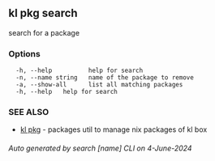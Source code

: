 ## kl pkg search

search for a package



### Options

```
  -h, --help          help for search
  -n, --name string   name of the package to remove
  -a, --show-all      list all matching packages
  -h, --help   help for search
```

### SEE ALSO

* [kl pkg](kl_pkg.md)  - packages util to manage nix packages of kl box

###### Auto generated by search [name] CLI on 4-June-2024
